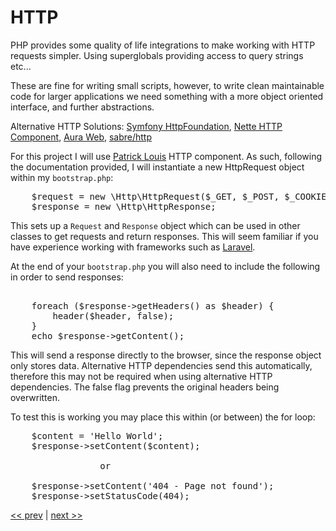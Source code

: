 # HTTP

PHP provides some quality of life integrations to make working with HTTP requests simpler. Using superglobals providing access to query strings etc...

These are fine for writing small scripts, however, to write clean maintainable code for larger applications we need something with a more object oriented interface, and further abstractions. 

Alternative HTTP Solutions: [Symfony HttpFoundation](https://github.com/symfony/HttpFoundation), [Nette HTTP Component](https://github.com/nette/http), [Aura Web](https://github.com/auraphp/Aura.Web), [sabre/http](https://github.com/fruux/sabre-http)

For this project I will use [Patrick Louis](https://github.com/PatrickLouys/http) HTTP component. As such, following the documentation provided, I will instantiate a new HttpRequest object within my <code>bootstrap.php</code>:

<pre>
    $request = new \Http\HttpRequest($_GET, $_POST, $_COOKIE, $_FILES, $_SERVER);
    $response = new \Http\HttpResponse;
</pre>

This sets up a <code>Request</code> and <code>Response</code> object which can be used in other classes to get requests and return responses. This will seem familiar if you have experience working with frameworks such as [Laravel](https://github.com/laravel/laravel).

At the end of your <code>bootstrap.php</code> you will also need to include the following in order to send responses:

<pre>
    
    foreach ($response->getHeaders() as $header) {
        header($header, false);
    }
    echo $response->getContent();
</pre>

This will send a response directly to the browser, since the response object only stores data. Alternative HTTP dependencies send this automatically, therefore this may not be required when using alternative HTTP dependencies. The false flag prevents the original headers being overwritten. 

To test this is working you may place this within (or between) the for loop:

<pre>
    $content = 'Hello World';
    $response->setContent($content);

                 or

    $response->setContent('404 - Page not found');
    $response->setStatusCode(404);
</pre>

[<< prev](error-handling.md) | [next >>](routing.md)